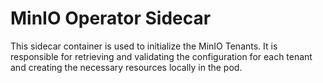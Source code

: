 # MinIO Operator Sidecar

This sidecar container is used to initialize the MinIO Tenants. It is responsible for retrieving and validating the
configuration for each tenant and creating the necessary resources locally in the pod. 